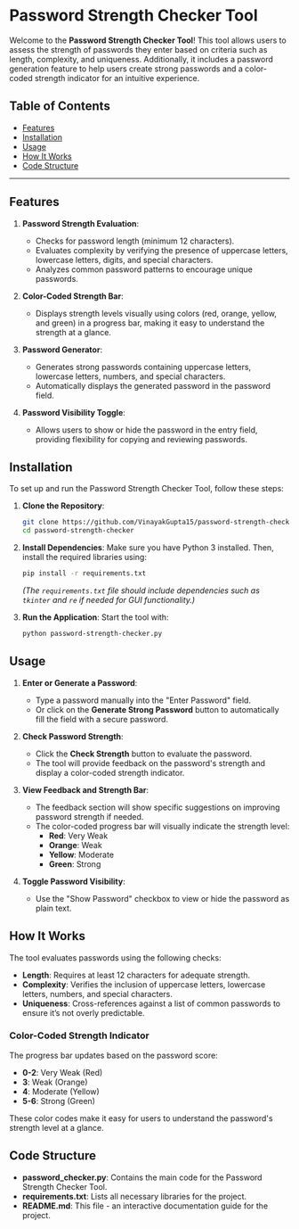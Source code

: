 # Password Strength Checker Tool

Welcome to the **Password Strength Checker Tool**! This tool allows users to assess the strength of passwords they enter based on criteria such as length, complexity, and uniqueness. Additionally, it includes a password generation feature to help users create strong passwords and a color-coded strength indicator for an intuitive experience.

## Table of Contents
- [Features](#features)
- [Installation](#installation)
- [Usage](#usage)
- [How It Works](#how-it-works)
- [Code Structure](#code-structure)
---

## Features

1. **Password Strength Evaluation**:
   - Checks for password length (minimum 12 characters).
   - Evaluates complexity by verifying the presence of uppercase letters, lowercase letters, digits, and special characters.
   - Analyzes common password patterns to encourage unique passwords.

2. **Color-Coded Strength Bar**:
   - Displays strength levels visually using colors (red, orange, yellow, and green) in a progress bar, making it easy to understand the strength at a glance.

3. **Password Generator**:
   - Generates strong passwords containing uppercase letters, lowercase letters, numbers, and special characters.
   - Automatically displays the generated password in the password field.

4. **Password Visibility Toggle**:
   - Allows users to show or hide the password in the entry field, providing flexibility for copying and reviewing passwords.


## Installation

To set up and run the Password Strength Checker Tool, follow these steps:

1. **Clone the Repository**:
   ```bash
   git clone https://github.com/VinayakGupta15/password-strength-checker.git
   cd password-strength-checker
   ```

2. **Install Dependencies**:
   Make sure you have Python 3 installed. Then, install the required libraries using:
   ```bash
   pip install -r requirements.txt
   ```
   *(The `requirements.txt` file should include dependencies such as `tkinter` and `re` if needed for GUI functionality.)*

3. **Run the Application**:
   Start the tool with:
   ```bash
   python password-strength-checker.py
   ```

## Usage

1. **Enter or Generate a Password**:
   - Type a password manually into the "Enter Password" field.
   - Or click on the **Generate Strong Password** button to automatically fill the field with a secure password.

2. **Check Password Strength**:
   - Click the **Check Strength** button to evaluate the password.
   - The tool will provide feedback on the password's strength and display a color-coded strength indicator.

3. **View Feedback and Strength Bar**:
   - The feedback section will show specific suggestions on improving password strength if needed.
   - The color-coded progress bar will visually indicate the strength level:
     - **Red**: Very Weak
     - **Orange**: Weak
     - **Yellow**: Moderate
     - **Green**: Strong

4. **Toggle Password Visibility**:
   - Use the "Show Password" checkbox to view or hide the password as plain text.

## How It Works

The tool evaluates passwords using the following checks:
- **Length**: Requires at least 12 characters for adequate strength.
- **Complexity**: Verifies the inclusion of uppercase letters, lowercase letters, numbers, and special characters.
- **Uniqueness**: Cross-references against a list of common passwords to ensure it’s not overly predictable.

### Color-Coded Strength Indicator
The progress bar updates based on the password score:
- **0-2**: Very Weak (Red)
- **3**: Weak (Orange)
- **4**: Moderate (Yellow)
- **5-6**: Strong (Green)

These color codes make it easy for users to understand the password's strength level at a glance.

## Code Structure

- **password_checker.py**: Contains the main code for the Password Strength Checker Tool.
- **requirements.txt**: Lists all necessary libraries for the project.
- **README.md**: This file - an interactive documentation guide for the project.
